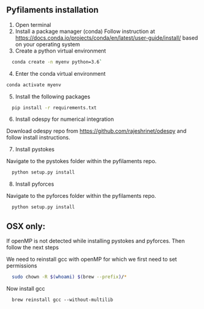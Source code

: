 Pyfilaments installation
---
1. Open terminal
2. Install a package manager (conda)
  Follow instruction at https://docs.conda.io/projects/conda/en/latest/user-guide/install/ based on your operating system
3. Create a python virtual environment

```bash
  conda create -n myenv python=3.6`
```
4. Enter the conda virtual environment 

```bash
conda activate myenv 
```
5. Install the following packages 

```bash
  pip install -r requirements.txt
```
6. Install odespy for numerical integration

Download odespy repo from https://github.com/rajeshrinet/odespy and follow install instructions.

7. Install pystokes

Navigate to the pystokes folder within the pyfilaments repo.
```bash
  python setup.py install
```
8. Install pyforces

Navigate to the pyforces folder within the pyfilaments repo.
```bash
  python setup.py install
```

## OSX only: 
If openMP is not detected while installing pystokes and pyforces. Then follow the next steps

We need to reinstall gcc with openMP for which we first need to set permissions
```bash
  sudo chown -R $(whoami) $(brew --prefix)/*
```
Now install gcc
```
  brew reinstall gcc --without-multilib
```





